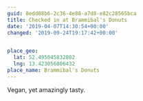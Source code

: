 ```yaml
---
guid: 8edd08b6-2c36-4e88-a7d8-e82c28565bca
title: Checked in at Brammibal's Donuts
date: '2019-04-07T14:30:54+00:00'
changed: '2019-09-24T19:17:42+00:00'


place_geo:
  lat: 52.495045832802
  lng: 13.423056006432
place_name: Brammibal's Donuts
---
```


Vegan, yet amazingly tasty. 
